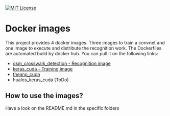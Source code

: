 [![MIT License](https://img.shields.io/badge/license-MIT-blue.svg)](LICENSE.md)

# Docker images

This project provides 4 docker images. Three images to train a convnet and one image to execute and distribute the recognition work.
The Dockerfiles are automated build by docker hub. You can pull it on the following links:
- [osm_crosswalk_detection - Recognition image](https://hub.docker.com/r/murthy10/osm-crosswalk-detection/ "")
- [keras_cuda - Training image](https://hub.docker.com/r/sebu/keras_cuda/ "")
- [theano_cuda](https://hub.docker.com/r/sebu/theano_cuda/ "")
- hualos_keras_cuda (ToDo)


## How to use the images?
Have a look on the README.md in the specific folders
